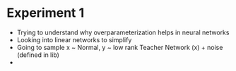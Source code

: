 # Experiment 1

- Trying to understand why overparameterization helps in neural networks
- Looking into linear networks to simplify
- Going to sample x ~ Normal, y ~ low rank Teacher Network (x) + noise (defined in lib)
- 